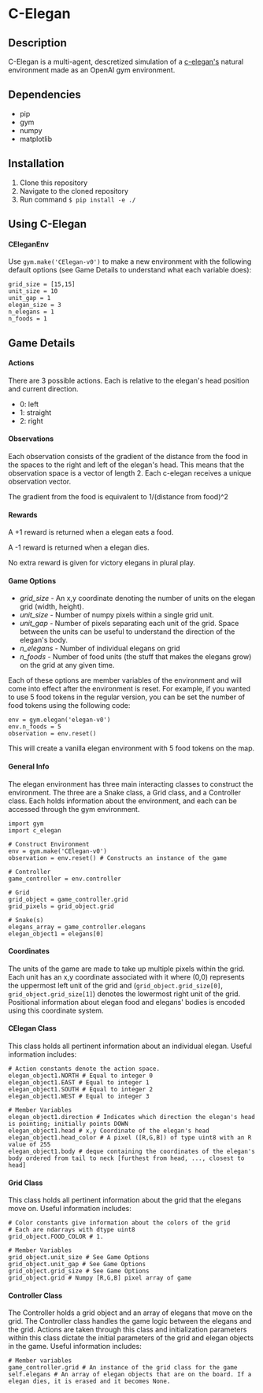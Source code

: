 # C-Elegan

## Description
C-Elegan is a multi-agent, descretized simulation of a [c-elegan's](https://en.wikipedia.org/wiki/Caenorhabditis_elegans) natural environment made as an OpenAI gym environment.

## Dependencies
- pip
- gym
- numpy
- matplotlib

## Installation
1. Clone this repository
2. Navigate to the cloned repository
3. Run command `$ pip install -e ./`

## Using C-Elegan

#### CEleganEnv
Use `gym.make('CElegan-v0')` to make a new environment with the following default options (see Game Details to understand what each variable does):

    grid_size = [15,15]
    unit_size = 10
    unit_gap = 1
    elegan_size = 3
    n_elegans = 1
    n_foods = 1

## Game Details
#### Actions
There are 3 possible actions. Each is relative to the elegan's head position and current direction.

- 0: left
- 1: straight
- 2: right

#### Observations
Each observation consists of the gradient of the distance from the food in the spaces to the right and left of the elegan's head. This means that the observation space is a vector of length 2. Each c-elegan receives a unique observation vector.

The gradient from the food is equivalent to 1/(distance from food)^2

#### Rewards
A +1 reward is returned when a elegan eats a food.

A -1 reward is returned when a elegan dies.

No extra reward is given for victory elegans in plural play.

#### Game Options

- _grid_size_ - An x,y coordinate denoting the number of units on the elegan grid (width, height).
- _unit_size_ - Number of numpy pixels within a single grid unit.
- _unit_gap_ - Number of pixels separating each unit of the grid. Space between the units can be useful to understand the direction of the elegan's body.
- _n_elegans_ - Number of individual elegans on grid
- _n_foods_ - Number of food units (the stuff that makes the elegans grow) on the grid at any given time.

Each of these options are member variables of the environment and will come into effect after the environment is reset. For example, if you wanted to use 5 food tokens in the regular version, you can be set the number of food tokens using the following code:

    env = gym.elegan('elegan-v0')
    env.n_foods = 5
    observation = env.reset()

This will create a vanilla elegan environment with 5 food tokens on the map.


#### General Info
The elegan environment has three main interacting classes to construct the environment. The three are a Snake class, a Grid class, and a Controller class. Each holds information about the environment, and each can be accessed through the gym environment.

    import gym
    import c_elegan

    # Construct Environment
    env = gym.make('CElegan-v0')
    observation = env.reset() # Constructs an instance of the game

    # Controller
    game_controller = env.controller

    # Grid
    grid_object = game_controller.grid
    grid_pixels = grid_object.grid

    # Snake(s)
    elegans_array = game_controller.elegans
    elegan_object1 = elegans[0]

#### Coordinates
The units of the game are made to take up multiple pixels within the grid. Each unit has an x,y coordinate associated with it where (0,0) represents the uppermost left unit of the grid and (`grid_object.grid_size[0]`, `grid_object.grid_size[1]`) denotes the lowermost right unit of the grid. Positional information about elegan food and elegans' bodies is encoded using this coordinate system.

#### CElegan Class
This class holds all pertinent information about an individual elegan. Useful information includes:

    # Action constants denote the action space.
    elegan_object1.NORTH # Equal to integer 0
    elegan_object1.EAST # Equal to integer 1
    elegan_object1.SOUTH # Equal to integer 2
    elegan_object1.WEST # Equal to integer 3

    # Member Variables
    elegan_object1.direction # Indicates which direction the elegan's head is pointing; initially points DOWN
    elegan_object1.head # x,y Coordinate of the elegan's head
    elegan_object1.head_color # A pixel ([R,G,B]) of type uint8 with an R value of 255
    elegan_object1.body # deque containing the coordinates of the elegan's body ordered from tail to neck [furthest from head, ..., closest to head]

#### Grid Class
This class holds all pertinent information about the grid that the elegans move on. Useful information includes:

    # Color constants give information about the colors of the grid
    # Each are ndarrays with dtype uint8
    grid_object.FOOD_COLOR # 1.

    # Member Variables
    grid_object.unit_size # See Game Options
    grid_object.unit_gap # See Game Options
    grid_object.grid_size # See Game Options
    grid_object.grid # Numpy [R,G,B] pixel array of game

#### Controller Class
The Controller holds a grid object and an array of elegans that move on the grid. The Controller class handles the game logic between the elegans and the grid. Actions are taken through this class and initialization parameters within this class dictate the initial parameters of the grid and elegan objects in the game. Useful information includes:

    # Member variables
    game_controller.grid # An instance of the grid class for the game
    self.elegans # An array of elegan objects that are on the board. If a elegan dies, it is erased and it becomes None.
